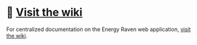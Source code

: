 # 📖 [Visit the wiki](https://github.com/T110-nrgx/docs/wiki)

For centralized documentation on the Energy Raven web application, [visit the wiki](https://github.com/T110-nrgx/docs/wiki).

